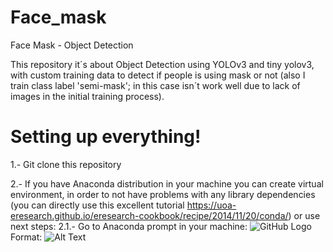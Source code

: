 # Face_mask
 Face Mask - Object Detection

This repository it´s about Object Detection using YOLOv3 and tiny yolov3, with custom training data to detect if people is using mask or not (also I train class label 'semi-mask'; in this case isn´t work well due to lack of images in the initial training process).

# **Setting up everything!**

1.- Git clone this repository

2.- If you have Anaconda distribution in your machine you can create virtual environment, in order to not have problems with any library dependencies (you can directly use this excellent tutorial https://uoa-eresearch.github.io/eresearch-cookbook/recipe/2014/11/20/conda/) or use next steps:
 2.1.- Go to Anaconda prompt in your machine:
  ![GitHub Logo](/images/logo.png)
Format: ![Alt Text](url)
